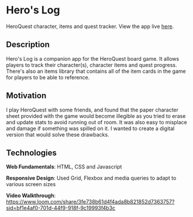 # Hero's Log
HeroQuest character, items and quest tracker. View the app live [here](https://greynewfie.github.io/heros-log/).

## Description

Hero's Log is a companion app for the HeroQuest board game. It allows players to track their character(s), character items and quest progress. There's also an items library that contains all of the item cards in the game for players to be able to reference.

## Motivation

I play HeroQuest with some friends, and found that the paper character sheet provided with the game would become illegible as you tried to erase and update stats to avoid running out of room. It was also easy to misplace and damage if something was spilled on it. I wanted to create a digital version that would solve these drawbacks.

## Technologies

**Web Fundamentals**: HTML, CSS and Javascript

**Responsive Design**: Used Grid, Flexbox and media queries to adapt to various screen sizes

**Video Walkthrough**: https://www.loom.com/share/3fe738b61d4f4ada8b821852d7363757?sid=bf1e4af0-701d-44f9-918f-9c19993f4b3c
